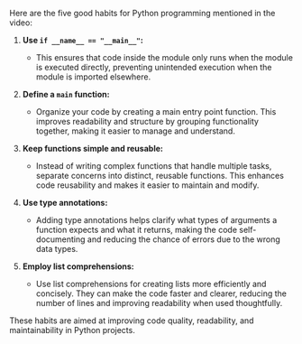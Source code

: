 Here are the five good habits for Python programming mentioned in the video:

1. **Use `if __name__ == "__main__"`:**
   - This ensures that code inside the module only runs when the module is executed directly, preventing unintended execution when the module is imported elsewhere.

2. **Define a `main` function:**
   - Organize your code by creating a main entry point function. This improves readability and structure by grouping functionality together, making it easier to manage and understand.

3. **Keep functions simple and reusable:**
   - Instead of writing complex functions that handle multiple tasks, separate concerns into distinct, reusable functions. This enhances code reusability and makes it easier to maintain and modify.

4. **Use type annotations:**
   - Adding type annotations helps clarify what types of arguments a function expects and what it returns, making the code self-documenting and reducing the chance of errors due to the wrong data types.

5. **Employ list comprehensions:**
   - Use list comprehensions for creating lists more efficiently and concisely. They can make the code faster and clearer, reducing the number of lines and improving readability when used thoughtfully.

These habits are aimed at improving code quality, readability, and maintainability in Python projects.